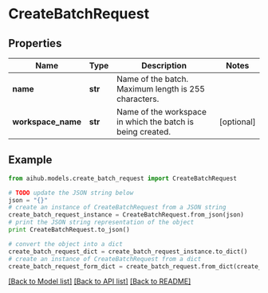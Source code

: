 # CreateBatchRequest


## Properties
Name | Type | Description | Notes
------------ | ------------- | ------------- | -------------
**name** | **str** | Name of the batch. Maximum length is 255 characters. | 
**workspace_name** | **str** | Name of the workspace in which the batch is being created. | [optional] 

## Example

```python
from aihub.models.create_batch_request import CreateBatchRequest

# TODO update the JSON string below
json = "{}"
# create an instance of CreateBatchRequest from a JSON string
create_batch_request_instance = CreateBatchRequest.from_json(json)
# print the JSON string representation of the object
print CreateBatchRequest.to_json()

# convert the object into a dict
create_batch_request_dict = create_batch_request_instance.to_dict()
# create an instance of CreateBatchRequest from a dict
create_batch_request_form_dict = create_batch_request.from_dict(create_batch_request_dict)
```
[[Back to Model list]](../README.md#documentation-for-models) [[Back to API list]](../README.md#documentation-for-api-endpoints) [[Back to README]](../README.md)


